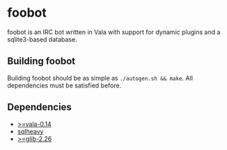 foobot
======

foobot is an IRC bot written in Vala with support for dynamic plugins and a sqlite3-based database.

Building foobot
---------------

Building foobot should be as simple as `./autogen.sh && make`. All dependencies must be satisfied before.

Dependencies
------------

* [>=vala-0.14](http://live.gnome.org/vala)
* [sqlheavy](http://code.google.com/p/sqlheavy/)
* [>=glib-2.26](http://www.gtk.org/)
